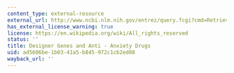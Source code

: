 ```yaml
---
content_type: external-resource
external_url: http://www.ncbi.nlm.nih.gov/entrez/query.fcgi?cmd=Retrieve&db=PubMed&dopt=Citation&list_uids=10816304
has_external_license_warning: true
license: https://en.wikipedia.org/wiki/All_rights_reserved
status: ''
title: Designer Genes and Anti - Anxiety Drugs
uid: ad5606be-1b03-41a5-b845-972c1cb2ed08
wayback_url: ''
---
```

